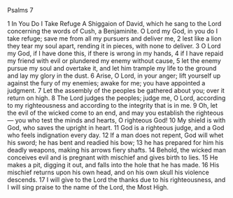 Psalms 7

1	In You Do I Take Refuge A Shiggaion of David, which he sang to the Lord concerning the words of Cush, a Benjaminite. O Lord my God, in you do I take refuge; save me from all my pursuers and deliver me,
2	lest like a lion they tear my soul apart, rending it in pieces, with none to deliver.
3	O Lord my God, if I have done this, if there is wrong in my hands,
4	if I have repaid my friend with evil or plundered my enemy without cause,
5	let the enemy pursue my soul and overtake it, and let him trample my life to the ground and lay my glory in the dust.
6	Arise, O Lord, in your anger; lift yourself up against the fury of my enemies; awake for me; you have appointed a judgment.
7	Let the assembly of the peoples be gathered about you; over it return on high.
8	The Lord judges the peoples; judge me, O Lord, according to my righteousness and according to the integrity that is in me.
9	Oh, let the evil of the wicked come to an end, and may you establish the righteous — you who test the minds and hearts, O righteous God!
10	My shield is with God, who saves the upright in heart.
11	God is a righteous judge, and a God who feels indignation every day.
12	If a man does not repent, God will whet his sword; he has bent and readied his bow;
13	he has prepared for him his deadly weapons, making his arrows fiery shafts.
14	Behold, the wicked man conceives evil and is pregnant with mischief and gives birth to lies.
15	He makes a pit, digging it out, and falls into the hole that he has made.
16	His mischief returns upon his own head, and on his own skull his violence descends.
17	I will give to the Lord the thanks due to his righteousness, and I will sing praise to the name of the Lord, the Most High.


